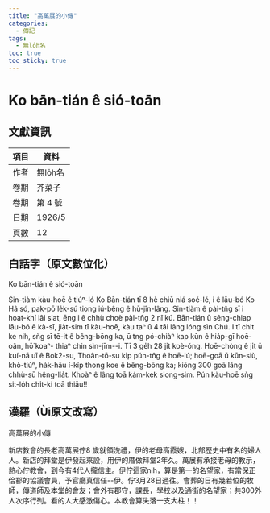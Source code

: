 ```yaml
---
title: "高萬展的小傳"
categories:
  - 傳記
tags:
  - 無lo̍h名
toc: true
toc_sticky: true
---
```


# Ko bān-tián ê sió-toān

## 文獻資訊

| 項目 | 資料 |
|---|---|
| 作者 | 無lo̍h名 |
| 卷期 | 芥菜子 |
| 卷期 | 第 4 號 |
| 日期 | 1926/5 |
| 頁數 | 12 |

## 白話字（原文數位化）

Ko bān-tián ê sió-toān

Sin-tiàm kàu-hoē ê tiúⁿ-ló Ko Bān-tián tī 8 hè chiū niá soé-lé, i ê lāu-bó Ko Hâ só, pak-pō͘ le̍k-sú tiong iú-bêng ê hū-jîn-lâng. Sin-tiàm ê pài-tn̂g sī i hoat-khí lâi siat, ēng i ê chhù choè pài-tn̂g 2 nî kú. Bān-tián ū sêng-chiap lāu-bó ê kà-sī, jia̍t-sim tī kàu-hoē, kàu taⁿ ū 4 tāi lâng lóng sìn Chú. I tī chit ke nih, sǹg sī tē-it ê bêng-bōng ka, ū tng pó-chiàⁿ kap kūn ê hia̍p-gī hoē-oân, hō͘ koaⁿ- thiaⁿ chin sìn-jīm--i. Tī 3 ge̍h 28 ji̍t koè-óng. Hoē-chòng ê ji̍t ū kuí-nā uī ê Bok2-su, Thoân-tō-su ki̍p pún-tn̂g ê hoē-iú; hoē-goā ū kūn-siù, khò-tiúⁿ, ha̍k-hāu í-ki̍p thong koe ê bêng-bōng ka; kiōng 300 goā lâng chhù-sū hêng-lia̍t. Khoàⁿ ê lâng toā kám-kek siong-sim. Pún kàu-hoē sǹg sit-lo̍h chi̍t-ki toā thiāu!!

## 漢羅（Ùi原文改寫）

高萬展的小傳

新店教會的長老高萬展佇8 歲就領洗禮，伊的老母高霞嫂，北部歷史中有名的婦人人。新店的拜堂是伊發起來設，用伊的厝做拜堂2年久。萬展有承接老母的教示，熱心佇教會，到今有4代人攏信主。伊佇這家nih，算是第一的名望家，有當保正佮郡的協議會員，予官廳真信任--伊。佇3月28日過往。會葬的日有幾若位的牧師，傳道師及本堂的會友；會外有郡守，課長，學校以及通街的名望家；共300外人次序行列。看的人大感激傷心。本教會算失落一支大柱！！

